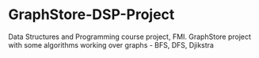 # GraphStore-DSP-Project
Data Structures and Programming course project, FMI. GraphStore project with some algorithms working over graphs - BFS, DFS, Djikstra
